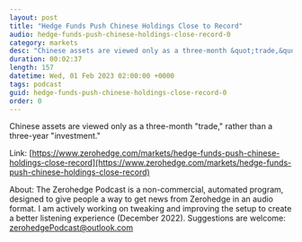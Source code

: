 ```yaml
---
layout: post
title: "Hedge Funds Push Chinese Holdings Close to Record"
audio: hedge-funds-push-chinese-holdings-close-record-0
category: markets
desc: "Chinese assets are viewed only as a three-month &quot;trade,&quot; rather than a three-year &quot;investment.&quot;"
duration: 00:02:37
length: 157
datetime: Wed, 01 Feb 2023 02:00:00 +0000
tags: podcast
guid: hedge-funds-push-chinese-holdings-close-record-0
order: 0
---
```

Chinese assets are viewed only as a three-month &quot;trade,&quot; rather than a three-year &quot;investment.&quot;

Link: [https://www.zerohedge.com/markets/hedge-funds-push-chinese-holdings-close-record](https://www.zerohedge.com/markets/hedge-funds-push-chinese-holdings-close-record)

About: The Zerohedge Podcast is a non-commercial, automated program, designed to give people a way to get news from Zerohedge in an audio format.  I am actively working on tweaking and improving the setup to create a better listening experience (December 2022).  Suggestions are welcome: [zerohedgePodcast@outlook.com](mailto:zerohedgePodcast@outlook.com)